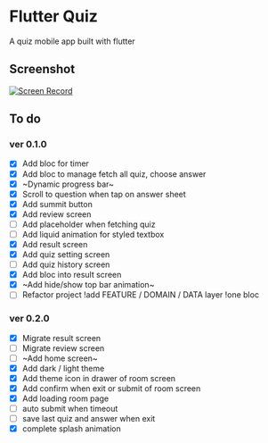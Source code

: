 # Flutter Quiz

A quiz mobile app built with flutter

## Screenshot

[![Screen Record](https://imgur.com/a/Db4qvme)](https://vimeo.com/830458012 "Flutter Quiz - Screen Record")


## To do

### ver 0.1.0
- [x] Add bloc for timer
- [x] Add bloc to manage fetch all quiz, choose answer
- [x] ~Dynamic progress bar~
- [x] Scroll to question when tap on answer sheet
- [x] Add summit button
- [x] Add review screen
- [ ] Add placeholder when fetching quiz
- [ ] Add liquid animation for styled textbox
- [x] Add result screen
- [x] Add quiz setting screen
- [ ] Add quiz history screen
- [x] Add bloc into result screen
- [x] ~Add hide/show top bar animation~
- [ ] Refactor project !add FEATURE / DOMAIN / DATA layer !one bloc 

### ver 0.2.0
- [x] Migrate result screen
- [ ] Migrate review screen
- [ ] ~Add home screen~
- [x] Add dark / light theme
- [x] Add theme icon in drawer of room screen
- [x] Add confirm when exit or submit of room screen
- [x] Add loading room page
- [ ] auto submit when timeout
- [ ] save last quiz and answer when exit
- [x] complete splash animation